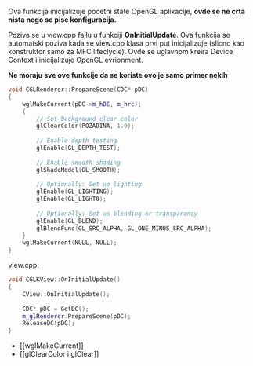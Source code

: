 
Ova funkcija inicijalizuje pocetni state OpenGL aplikacije, **ovde se ne crta nista nego se pise konfiguracija.**

Poziva se u view.cpp fajlu u funkciji **OnInitialUpdate**. Ova funkcija se automatski poziva kada se view.cpp klasa prvi put inicijalizuje (slicno kao konstruktor samo za MFC lifeclycle).
Ovde se uglavnom kreira Device Context i inicijalizuje OpenGL evrionment.

**Ne moraju sve ove funkcije da se koriste ovo je samo primer nekih**
```c++
void CGLRenderer::PrepareScene(CDC* pDC)
{
    wglMakeCurrent(pDC->m_hDC, m_hrc);
	{
	    // Set background clear color
	    glClearColor(POZADINA, 1.0); 
	
	    // Enable depth testing
	    glEnable(GL_DEPTH_TEST);
	
	    // Enable smooth shading
	    glShadeModel(GL_SMOOTH);
	
	    // Optionally: Set up lighting
	    glEnable(GL_LIGHTING);
	    glEnable(GL_LIGHT0);
	
	    // Optionally: Set up blending or transparency
	    glEnable(GL_BLEND);
	    glBlendFunc(GL_SRC_ALPHA, GL_ONE_MINUS_SRC_ALPHA);
	}
    wglMakeCurrent(NULL, NULL);
}

```

view.cpp:
```c++
void CGLKView::OnInitialUpdate()  
{  
    CView::OnInitialUpdate();  
  
    CDC* pDC = GetDC();  
    m_glRenderer.PrepareScene(pDC);  
    ReleaseDC(pDC);  
}
```

- [[wglMakeCurrent]]
- [[glClearColor i glClear]]